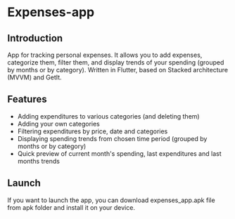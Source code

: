 # Expenses-app

## Introduction

App for tracking personal expenses. It allows you to add expenses, categorize them, filter them, and display trends of your spending (grouped by months or by category). Written in Flutter, based on Stacked architecture (MVVM) and GetIt.

## Features

- Adding expenditures to various categories (and deleting them)
- Adding your own categories
- Filtering expenditures by price, date and categories
- Displaying spending trends from chosen time period (grouped by months or by category)
- Quick preview of current month's spending, last expenditures and last months trends

## Launch

If you want to launch the app, you can download expenses_app.apk file from apk folder and install it on your device.